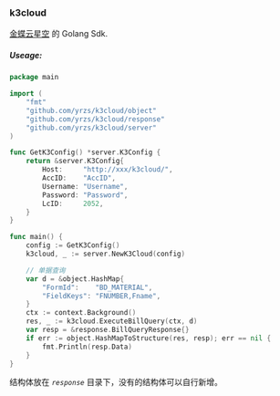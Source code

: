 ### k3cloud
[金蝶云星空](https://vip.kingdee.com/knowledge/specialDetail/229961573895771136) 的 Golang Sdk.

##### Useage:
```go
package main

import (
	"fmt"
	"github.com/yrzs/k3cloud/object"
	"github.com/yrzs/k3cloud/response"
	"github.com/yrzs/k3cloud/server"
)

func GetK3Config() *server.K3Config {
	return &server.K3Config{
		Host:     "http://xxx/k3cloud/",
		AccID:    "AccID",
		Username: "Username",
		Password: "Password",
		LcID:     2052,
	}
}

func main() {
	config := GetK3Config()
	k3cloud, _ := server.NewK3Cloud(config)

	// 单据查询
	var d = &object.HashMap{
		"FormId":    "BD_MATERIAL",
		"FieldKeys": "FNUMBER,Fname",
	}
    ctx := context.Background()
	res, _ := k3cloud.ExecuteBillQuery(ctx, d)
	var resp = &response.BillQueryResponse{}
	if err := object.HashMapToStructure(res, resp); err == nil {
		fmt.Println(resp.Data)
	}
}
```

结构体放在 _`response`_ 目录下，没有的结构体可以自行新增。